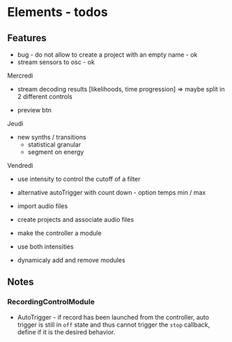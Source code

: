 # Elements - todos

## Features

- bug - do not allow to create a project with an empty name - ok
- stream sensors to osc - ok

Mercredi
- stream decoding results [likelihoods, time progression] 
  => maybe split in 2 different controls

- preview btn

Jeudi
- new synths / transitions
  + statistical granular 
  + segment on energy

Vendredi
- use intensity to control the cutoff of a filter
- alternative autoTrigger with count down - option temps min / max

- import audio files
- create projects and associate audio files

- make the controller a module
- use both intensities
- dynamicaly add and remove modules

## Notes

### RecordingControlModule 

- AutoTrigger - if record has been launched from the controller, auto 
trigger is still in `off` state and thus cannot trigger the `stop` 
callback, define if it is the desired behavior.
